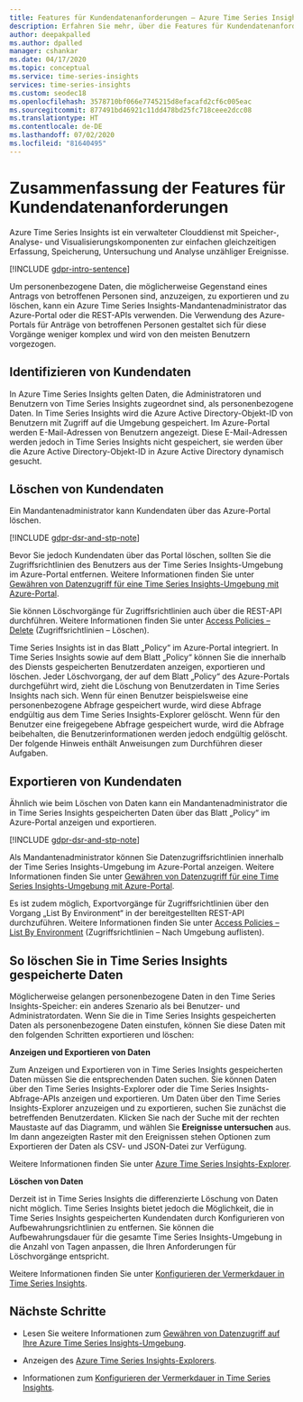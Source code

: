 ```yaml
---
title: Features für Kundendatenanforderungen – Azure Time Series Insights | Microsoft-Dokumentation
description: Erfahren Sie mehr, über die Features für Kundendatenanforderungen in Azure Time Series Insights.
author: deepakpalled
ms.author: dpalled
manager: cshankar
ms.date: 04/17/2020
ms.topic: conceptual
ms.service: time-series-insights
services: time-series-insights
ms.custom: seodec18
ms.openlocfilehash: 3578710bf066e7745215d8efacafd2cf6c005eac
ms.sourcegitcommit: 877491bd46921c11dd478bd25fc718ceee2dcc08
ms.translationtype: HT
ms.contentlocale: de-DE
ms.lasthandoff: 07/02/2020
ms.locfileid: "81640495"
---
```

# <a name="summary-of-customer-data-request-features"></a>Zusammenfassung der Features für Kundendatenanforderungen

Azure Time Series Insights ist ein verwalteter Clouddienst mit Speicher-, Analyse- und Visualisierungskomponenten zur einfachen gleichzeitigen Erfassung, Speicherung, Untersuchung und Analyse unzähliger Ereignisse.

[!INCLUDE [gdpr-intro-sentence](../../includes/gdpr-intro-sentence.md)]

Um personenbezogene Daten, die möglicherweise Gegenstand eines Antrags von betroffenen Personen sind, anzuzeigen, zu exportieren und zu löschen, kann ein Azure Time Series Insights-Mandantenadministrator das Azure-Portal oder die REST-APIs verwenden. Die Verwendung des Azure-Portals für Anträge von betroffenen Personen gestaltet sich für diese Vorgänge weniger komplex und wird von den meisten Benutzern vorgezogen.

## <a name="identifying-customer-data"></a>Identifizieren von Kundendaten

In Azure Time Series Insights gelten Daten, die Administratoren und Benutzern von Time Series Insights zugeordnet sind, als personenbezogene Daten. In Time Series Insights wird die Azure Active Directory-Objekt-ID von Benutzern mit Zugriff auf die Umgebung gespeichert. Im Azure-Portal werden E-Mail-Adressen von Benutzern angezeigt. Diese E-Mail-Adressen werden jedoch in Time Series Insights nicht gespeichert, sie werden über die Azure Active Directory-Objekt-ID in Azure Active Directory dynamisch gesucht.

## <a name="deleting-customer-data"></a>Löschen von Kundendaten

Ein Mandantenadministrator kann Kundendaten über das Azure-Portal löschen.

[!INCLUDE [gdpr-dsr-and-stp-note](../../includes/gdpr-dsr-and-stp-note.md)]

Bevor Sie jedoch Kundendaten über das Portal löschen, sollten Sie die Zugriffsrichtlinien des Benutzers aus der Time Series Insights-Umgebung im Azure-Portal entfernen. Weitere Informationen finden Sie unter [Gewähren von Datenzugriff für eine Time Series Insights-Umgebung mit Azure-Portal](time-series-insights-data-access.md).

Sie können Löschvorgänge für Zugriffsrichtlinien auch über die REST-API durchführen. Weitere Informationen finden Sie unter [Access Policies – Delete](https://docs.microsoft.com/rest/api/time-series-insights/management/accesspolicies/delete) (Zugriffsrichtlinien – Löschen).

Time Series Insights ist in das Blatt „Policy“ im Azure-Portal integriert. In Time Series Insights sowie auf dem Blatt „Policy“ können Sie die innerhalb des Diensts gespeicherten Benutzerdaten anzeigen, exportieren und löschen. Jeder Löschvorgang, der auf dem Blatt „Policy“ des Azure-Portals durchgeführt wird, zieht die Löschung von Benutzerdaten in Time Series Insights nach sich. Wenn für einen Benutzer beispielsweise eine personenbezogene Abfrage gespeichert wurde, wird diese Abfrage endgültig aus dem Time Series Insights-Explorer gelöscht. Wenn für den Benutzer eine freigegebene Abfrage gespeichert wurde, wird die Abfrage beibehalten, die Benutzerinformationen werden jedoch endgültig gelöscht. Der folgende Hinweis enthält Anweisungen zum Durchführen dieser Aufgaben.

## <a name="exporting-customer-data"></a>Exportieren von Kundendaten

Ähnlich wie beim Löschen von Daten kann ein Mandantenadministrator die in Time Series Insights gespeicherten Daten über das Blatt „Policy“ im Azure-Portal anzeigen und exportieren.

[!INCLUDE [gdpr-dsr-and-stp-note](../../includes/gdpr-dsr-and-stp-note.md)]

Als Mandantenadministrator können Sie Datenzugriffsrichtlinien innerhalb der Time Series Insights-Umgebung im Azure-Portal anzeigen. Weitere Informationen finden Sie unter [Gewähren von Datenzugriff für eine Time Series Insights-Umgebung mit Azure-Portal](time-series-insights-data-access.md).

Es ist zudem möglich, Exportvorgänge für Zugriffsrichtlinien über den Vorgang „List By Environment“ in der bereitgestellten REST-API durchzuführen. Weitere Informationen finden Sie unter [Access Policies – List By Environment](https://docs.microsoft.com/rest/api/time-series-insights/management/accesspolicies/listbyenvironment) (Zugriffsrichtlinien – Nach Umgebung auflisten).

## <a name="to-delete-data-stored-within-time-series-insights"></a>So löschen Sie in Time Series Insights gespeicherte Daten

Möglicherweise gelangen personenbezogene Daten in den Time Series Insights-Speicher: ein anderes Szenario als bei Benutzer- und Administratordaten. Wenn Sie die in Time Series Insights gespeicherten Daten als personenbezogene Daten einstufen, können Sie diese Daten mit den folgenden Schritten exportieren und löschen:

**Anzeigen und Exportieren von Daten**

Zum Anzeigen und Exportieren von in Time Series Insights gespeicherten Daten müssen Sie die entsprechenden Daten suchen. Sie können Daten über den Time Series Insights-Explorer oder die Time Series Insights-Abfrage-APIs anzeigen und exportieren. Um Daten über den Time Series Insights-Explorer anzuzeigen und zu exportieren, suchen Sie zunächst die betreffenden Benutzerdaten. Klicken Sie nach der Suche mit der rechten Maustaste auf das Diagramm, und wählen Sie **Ereignisse untersuchen** aus. Im dann angezeigten Raster mit den Ereignissen stehen Optionen zum Exportieren der Daten als CSV- und JSON-Datei zur Verfügung.

Weitere Informationen finden Sie unter [Azure Time Series Insights-Explorer](time-series-insights-explorer.md).

**Löschen von Daten**

Derzeit ist in Time Series Insights die differenzierte Löschung von Daten nicht möglich. Time Series Insights bietet jedoch die Möglichkeit, die in Time Series Insights gespeicherten Kundendaten durch Konfigurieren von Aufbewahrungsrichtlinien zu entfernen. Sie können die Aufbewahrungsdauer für die gesamte Time Series Insights-Umgebung in die Anzahl von Tagen anpassen, die Ihren Anforderungen für Löschvorgänge entspricht.

Weitere Informationen finden Sie unter [Konfigurieren der Vermerkdauer in Time Series Insights](time-series-insights-how-to-configure-retention.md).

## <a name="next-steps"></a>Nächste Schritte

* Lesen Sie weitere Informationen zum [Gewähren von Datenzugriff auf Ihre Azure Time Series Insights-Umgebung](./time-series-insights-data-access.md).

* Anzeigen des [Azure Time Series Insights-Explorers](time-series-insights-explorer.md).

* Informationen zum [Konfigurieren der Vermerkdauer in Time Series Insights](time-series-insights-how-to-configure-retention.md).